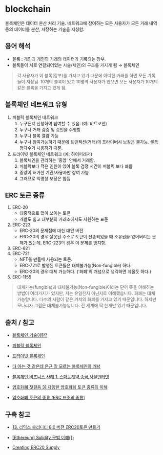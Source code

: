 # blockchain
블록체인은 데이터 분산 처리 기술. 네트워크에 참여하는 모든 사용자가 모든 거래 내역 등의 데이터를 분산, 저장하는 기술을 지칭함.

## 용어 해석
- 블록 : 개인과 개인의 거래의 데이터가 기록되는 장부.
- 블록들이 서로 연결되어있는 사슬(체인)의 구조를 가지게 됨 → 블록체인

> 각 사용자가 이 블록(장부)를 가지고 있기 때문에 어떠한 거래를 하면 모든 기록들이 저장됨. 10개의 블록이 있고 10명의 사용자가 있으면 모든 사용자가 10개의 같은 블록을 가지고 있게 됨.

## 블록체인 네트워크 유형
1. 퍼블릭 블록체인 네트워크
    1. 누구든지 신청하여 참여할 수 있음. (예: 비트코인)
    2. 누구나 거래 검증 및 승인을 수행함
    3. 누구나 블록 열람 가능
    4. 누구나 참여가능하기 때문에 트랜잭션(거래)의 프라이버시 보장은 불가능. 불특정다수가 사용하기 때문.
2. 프라이빗 블록체인 네트워크 (예: 하이퍼레저)
    1. 블록체인을 관리하는 '중앙' 안에서 거래함. 
    2. 퍼블릭보다 적은 인원이 있어 블록 검정 시간이 퍼블릭 보다 빠름
    3. 중앙이 허가한 기관/사용자만 참여 가능
    4. 그러므로 익명성 보장은 힘듬

## ERC 토큰 종류
1. ERC-20
    - 대중적으로 많이 쓰이는 토큰
    - 개발도 쉽고 대부분의 거래소에서도 지원하는 표준
2. ERC-223
    - ERC-20의 문제점에 대한 대안 버전
    - ERC-20의 경우 잘못된 주소로 토큰이 전송되었을 때 소유권을 잃어버리는 문제가 있는데, ERC-223의 경우 이 문제를 방지함.
3. ERC-621
4. ERC-721
    - NFT를 만들때 사용되는 토큰.
    - ERC-721로 발행된 토큰들은 대체불가능(Non-fungible) 하다.
    - ERC-20의 경우 대체 가능하다. ('화폐'의 개념으로 생각하면 쉬울듯 하다.)
5. ERC-1155

> 대체가능(fungible)과 대체불가능(Non-fungible)이라는 단어 뜻을 이해하는 방법이 여러가지가 있지만, 저는 유일한지 아닌지로 이해했습니다. 화폐는 대체가능합니다. 다수의 사람이 같은 가치의 화폐를 가지고 있기 때문입니다. 하지만 모나리자 그림은 대체불가능입니다. 전 세계에 딱 한개만 있기 때문입니다.

## 출처 / 참고
- [블록체인 기술이란?](https://www.ibm.com/kr-ko/topics/what-is-blockchain) 

- [퍼블릭 블록체인](http://wiki.hash.kr/index.php/%ED%8D%BC%EB%B8%94%EB%A6%AD_%EB%B8%94%EB%A1%9D%EC%B2%B4%EC%9D%B8)

- [프라이빗 블록체인](http://wiki.hash.kr/index.php/%ED%94%84%EB%9D%BC%EC%9D%B4%EB%B9%97_%EB%B8%94%EB%A1%9D%EC%B2%B4%EC%9D%B8)

- [다 아는 것 같은데 은근 잘 모르는 블록체인의 개념](https://www.markany.com/kr/portfolio-posts/%EC%9D%80%EA%B7%BC-%EC%9E%98-%EB%AA%A8%EB%A5%B4%EB%8A%94-%EB%B8%94%EB%A1%9D%EC%B2%B4%EC%9D%B8-%EA%B0%9C%EB%85%90/)

- [블록체인 비즈니스 사례 1. 스마트계약,송금,사물인터넷](https://www.markany.com/kr/portfolio-posts/%eb%b8%94%eb%a1%9d%ec%b2%b4%ec%9d%b8-%eb%b9%84%ec%a6%88%eb%8b%88%ec%8a%a4-%ec%82%ac%eb%a1%80-1/)

- [암호화폐 첫걸음 3\] 다양한 암호화폐 토큰 종류의 이해](https://blog.makerdao.com/ko/6-3-%EB%8B%A4%EC%96%91%ED%95%9C-%EC%95%94%ED%98%B8%ED%99%94%ED%8F%90-%ED%86%A0%ED%81%B0-%EC%A2%85%EB%A5%98%EC%9D%98-%EC%9D%B4%ED%95%B4/)

- [암호화폐 토큰의 종류 (ERC 표준의 종류)](https://isnow.tistory.com/248#)

## 구축 참고
- [13. 리믹스 솔리디티 8.0 버전 ERC20토큰 만들기](https://kimsfamily.kr/342)

- [[Ethereum] Solidity 문법 이해(1)](https://d2fault.github.io/2018/03/19/20180319-about-solidity-1/)

- [Creating ERC20 Supply](https://docs.openzeppelin.com/contracts/4.x/erc20-supply)